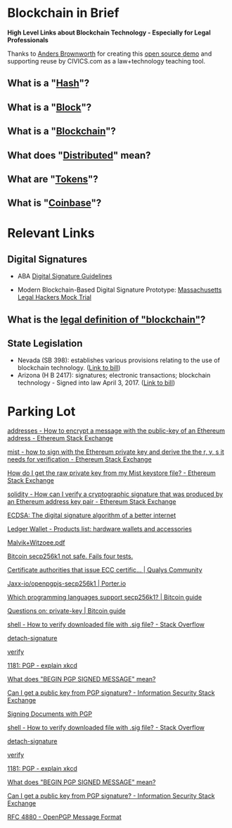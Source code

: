 # Blockchain in Brief

**High Level Links about Blockchain Technology - Especially for Legal Professionals**

Thanks to [Anders Brownworth](https://github.com/anders94) for creating this [open source demo](https://github.com/anders94/blockchain-demo) and supporting reuse by CIVICS.com as a law+technology teaching tool.

## What is a "[Hash](https://anders.com/blockchain/hash.html)"?
## What is a "[Block](https://anders.com/blockchain/block.html)"?
## What is a "[Blockchain](https://anders.com/blockchain/blockchain.html)"?
## What does "[Distributed](https://anders.com/blockchain/distributed.html)" mean?
## What are "[Tokens](https://anders.com/blockchain/tokens.html)"?
## What is "[Coinbase](https://anders.com/blockchain/coinbase.html)"?

# Relevant Links

## Digital Signatures

* ABA [Digital Signature Guidelines](https://www.google.com/url?sa=t&rct=j&q=&esrc=s&source=web&cd=1&ved=0ahUKEwjCn4G43YjUAhWI24MKHUrkBMMQFggmMAA&url=http%3A%2F%2Fapps.americanbar.org%2Fdch%2Fthedl.cfm%3Ffilename%3D%2FST230002%2Fotherlinks_files%2Fdsg.pdf&usg=AFQjCNEADZ1-y4H-hDwiWmoBTE0VyqrBWQ&sig2=STMdXIAbTBy1XKvod4bZQg) 

* Modern Blockchain-Based Digital Signature Prototype: [Massachusetts Legal Hackers Mock Trial](https://www.meetup.com/Massachusetts-Legal-Hackers/events/239640448/)

## What is the [legal definition of "blockchain"](http://web.mit.edu/blockchain)?

## State Legislation

* Nevada (SB 398): establishes various provisions relating to the use of blockchain technology. ([Link to bill](http://digitalchamber.us8.list-manage2.com/track/click?u=a87f67248663abe55ad9325d6&id=b6e5f3e9f0&e=75f1f16748)) 
* Arizona (H B 2417): signatures; electronic transactions; blockchain technology - Signed into law April 3, 2017. ([Link to bill](http://digitalchamber.us8.list-manage2.com/track/click?u=a87f67248663abe55ad9325d6&id=9c9062a046&e=75f1f16748))

# Parking Lot

[addresses - How to encrypt a message with the public-key of an Ethereum address - Ethereum Stack Exchange](http://ethereum.stackexchange.com/questions/3092/how-to-encrypt-a-message-with-the-public-key-of-an-ethereum-address)

[mist - how to sign with the Ethereum private key and derive the the r, v, s it needs for verification - Ethereum Stack Exchange](http://ethereum.stackexchange.com/questions/3792/how-to-sign-with-the-ethereum-private-key-and-derive-the-the-r-v-s-it-needs-fo?noredirect=1&lq=1)

[How do I get the raw private key from my Mist keystore file? - Ethereum Stack Exchange](http://ethereum.stackexchange.com/questions/3720/how-do-i-get-the-raw-private-key-from-my-mist-keystore-file?noredirect=1&lq=1)

[solidity - How can I verify a cryptographic signature that was produced by an Ethereum address key pair - Ethereum Stack Exchange](http://ethereum.stackexchange.com/questions/710/how-can-i-verify-a-cryptographic-signature-that-was-produced-by-an-ethereum-addr?noredirect=1&lq=1)

[ECDSA: The digital signature algorithm of a better internet](https://blog.cloudflare.com/ecdsa-the-digital-signature-algorithm-of-a-better-internet/)

[Ledger Wallet - Products list: hardware wallets and accessories](https://www.ledgerwallet.com/products)

[Malvik+Witzoee.pdf](http://cs.ucsb.edu/~koc/ecc/project/2015Projects/Malvik+Witzoee.pdf)

[Bitcoin secp256k1 not safe. Fails four tests.](https://bitcointalk.org/index.php?topic=380482.0)

[Certificate authorities that issue ECC certific... | Qualys Community](https://community.qualys.com/thread/15198)

[Jaxx-io/openpgpjs-secp256k1 | Porter.io](https://porter.io/github.com/Jaxx-io/openpgpjs-secp256k1)

[Which programming languages support secp256k1? | Bitcoin guide](http://www.bitcoin.jcshp.com/answers/16961)

[Questions on: private-key | Bitcoin guide](http://www.bitcoin.jcshp.com/private-key)

[shell - How to verify downloaded file with .sig file? - Stack Overflow](http://stackoverflow.com/questions/15331015/how-to-verify-downloaded-file-with-sig-file#)

[detach-signature](https://www.gnupg.org/gph/en/manual/r622.html)

[verify](https://www.gnupg.org/gph/en/manual/r697.html)

[1181: PGP - explain xkcd](https://www.explainxkcd.com/wiki/index.php/1181:_PGP)

[What does "BEGIN PGP SIGNED MESSAGE" mean?](http://ask-leo.com/what_does_begin_pgp_signed_message_mean.html)

[Can I get a public key from PGP signature? - Information Security Stack Exchange](https://security.stackexchange.com/questions/62916/can-i-get-a-public-key-from-pgp-signature)

[Signing Documents with PGP](http://david.tribble.com/text/pgpsign.htm)

[shell - How to verify downloaded file with .sig file? - Stack Overflow](http://stackoverflow.com/questions/15331015/how-to-verify-downloaded-file-with-sig-file#)

[detach-signature](https://www.gnupg.org/gph/en/manual/r622.html)

[verify](https://www.gnupg.org/gph/en/manual/r697.html)

[1181: PGP - explain xkcd](https://www.explainxkcd.com/wiki/index.php/1181:_PGP)

[What does "BEGIN PGP SIGNED MESSAGE" mean?](http://ask-leo.com/what_does_begin_pgp_signed_message_mean.html)

[Can I get a public key from PGP signature? - Information Security Stack Exchange](https://security.stackexchange.com/questions/62916/can-i-get-a-public-key-from-pgp-signature)

[RFC 4880 - OpenPGP Message Format](https://tools.ietf.org/html/rfc4880#section-11.4)
